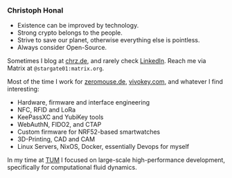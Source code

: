 ### Christoph Honal

- Existence can be improved by technology.
- Strong crypto belongs to the people.
- Strive to save our planet, otherwise everything else is pointless.
- Always consider Open-Source.

Sometimes I blog at [chrz.de](https://chrz.de), and rarely check [LinkedIn](https://www.linkedin.com/in/christoph-honal/). Reach me via Matrix at `@stargate01:matrix.org`.

Most of the time I work for [zeromouse.de](https://zeromouse.de), [vivokey.com](https://vivokey.com), and whatever I find interesting:

- Hardware, firmware and interface engineering
- NFC, RFID and LoRa
- KeePassXC and YubiKey tools
- WebAuthN, FIDO2, and CTAP
- Custom firmware for NRF52-based smartwatches
- 3D-Printing, CAD and CAM
- Linux Servers, NixOS, Docker, essentially Devops for myself

In my time at [TUM](https://www.tum.de/) I focused on large-scale high-performance development, specifically for computational fluid dynamics.
